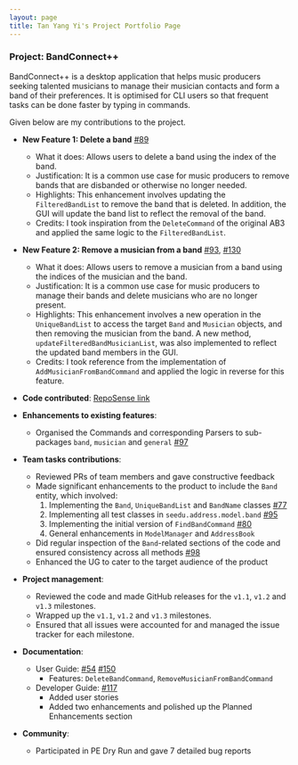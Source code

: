 ```yaml
---
layout: page
title: Tan Yang Yi's Project Portfolio Page
---
```


### Project: BandConnect++
BandConnect++ is a desktop application that helps music producers seeking talented musicians to manage their musician contacts and form a band of their preferences.
It is optimised for CLI users so that frequent tasks can be done faster by typing in commands.

Given below are my contributions to the project.

* **New Feature 1: Delete a band** [\#89](https://github.com/AY2324S1-CS2103T-W11-3/tp/pull/89)
  * What it does: Allows users to delete a band using the index of the band.
  * Justification: It is a common use case for music producers to remove bands that are disbanded or otherwise no longer needed.
  * Highlights: This enhancement involves updating the `FilteredBandList` to remove the band that is deleted.
  In addition, the GUI will update the band list to reflect the removal of the band.
  * Credits: I took inspiration from the `DeleteCommand` of the original AB3 and applied the same logic to the `FilteredBandList`.


* **New Feature 2: Remove a musician from a band** [\#93](https://github.com/AY2324S1-CS2103T-W11-3/tp/pull/93), [\#130](https://github.com/AY2324S1-CS2103T-W11-3/tp/pull/130)
  * What it does: Allows users to remove a musician from a band using the indices of the musician and the band.
  * Justification: It is a common use case for music producers to manage their bands and delete musicians who are no longer present.
  * Highlights: This enhancement involves a new operation in the `UniqueBandList` to access the target `Band` and `Musician` objects,
  and then removing the musician from the band. A new method, `updateFilteredBandMusicianList`, was also implemented to reflect the
  updated band members in the GUI.
  * Credits: I took reference from the implementation of `AddMusicianFromBandCommand` and applied the logic in reverse for this feature.


* **Code contributed**: [RepoSense link](https://nus-cs2103-ay2324s1.github.io/tp-dashboard/?search=yytan25&breakdown=false&sort=groupTitle%20dsc&sortWithin=title&since=2023-09-22&timeframe=commit&mergegroup=&groupSelect=groupByRepos)


* **Enhancements to existing features**:
  * Organised the Commands and corresponding Parsers to sub-packages `band`, `musician` and `general` [\#97](https://github.com/AY2324S1-CS2103T-W11-3/tp/pull/97)


* **Team tasks contributions**:
  * Reviewed PRs of team members and gave constructive feedback
  * Made significant enhancements to the product to include the `Band` entity, which involved:
    1. Implementing the `Band`, `UniqueBandList` and `BandName` classes [\#77](https://github.com/AY2324S1-CS2103T-W11-3/tp/pull/77)
    2. Implementing all test classes in `seedu.address.model.band` [\#95](https://github.com/AY2324S1-CS2103T-W11-3/tp/pull/95)
    3. Implementing the initial version of `FindBandCommand` [\#80](https://github.com/AY2324S1-CS2103T-W11-3/tp/pull/80)
    4. General enhancements in `ModelManager` and `AddressBook` 
  * Did regular inspection of the `Band`-related sections of the code and ensured consistency across all methods [\#98](https://github.com/AY2324S1-CS2103T-W11-3/tp/pull/98)
  * Enhanced the UG to cater to the target audience of the product


* **Project management**:
  * Reviewed the code and made GitHub releases for the `v1.1`, `v1.2` and `v1.3` milestones.
  * Wrapped up the `v1.1`, `v1.2` and `v1.3` milestones.
  * Ensured that all issues were accounted for and managed the issue tracker for each milestone.


* **Documentation**:
  * User Guide: [\#54](https://github.com/AY2324S1-CS2103T-W11-3/tp/pull/54) [\#150](https://github.com/AY2324S1-CS2103T-W11-3/tp/pull/150) 
    * Features: `DeleteBandCommand`, `RemoveMusicianFromBandCommand`
  * Developer Guide: [\#117](https://github.com/AY2324S1-CS2103T-W11-3/tp/pull/117)
    * Added user stories
    * Added two enhancements and polished up the Planned Enhancements section


* **Community**:
  * Participated in PE Dry Run and gave 7 detailed bug reports
